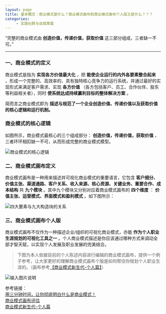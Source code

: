 ```yaml
---
layout: page
title: 基本概念：商业模式是什么？商业模式画布和商业模式画布个人版又是什么？？？
categories:
     - 实践社群与自我策展
---
```



“完整的商业模式由 **创造价值，传递价值，获取价值** 这三部分组成，三者缺一不可。”

---

### 一、商业模式的定义
商业模式是指为 **实现各方价值最大化** ，把 **能使企业运行的内外各要素整合起来** ，形成一个完整的、高效率的、具有独特核心竞争力的运行系统，并通过最好的实现形式来满足客户需求、实现 **各方价值** （各方包括客户、员工、合作伙伴、股东等利益相关者），同时 **使系统达成持续赢利目标的整体解决方案** 。

简而言之商业模式即为 **描述与规范了一个企业创造价值、传递价值以及获取价值的核心逻辑和运行机制。** 

### 商业模式的核心逻辑
如图所示，商业模式最核心的三个组成部分： **创造价值，传递价值，获取价值** ，三者环环相扣缺一不可，从而形成完整的商业模式模型。  

![商业模式的核心逻辑](https://images.gitee.com/uploads/images/2021/0423/195910_f0c5671c_4864777.png "商业模式的核心逻辑.png")

### 二、商业模式画布定义
商业模式画布是一种用来描述并可视化商业模式的重要语言，它包含 **客户细分、价值主张、渠道通路、客户关系、收入来源、核心资源、关键业务、重要合作、成本结构** 共 **九个模块** 。其中九个模块又分别对应着商业模式画布的 **四个维度** ： **价值主张、运营模式、界面模式和盈利模式** 。如下图所示：  


![四大要素与九大构造块的关系](https://images.gitee.com/uploads/images/2021/0423/200017_3c8b0a79_4864777.png "四大要素与九大构造块的关系.png")
>

### 三、商业模式画布个人版
商业模式画布不仅作为一种描述企业/组织的可视化商业模式，亦能 **作为个人职业生涯规划的可视化工具之一** 。个人商业模式描述是你应该通过哪种方式来调动全部才智天赋，以实现个人发展及职业发展的完美结合。

>下图为本人依据目前的个人陈述内容进行编辑的商业模式画布，提供一个例子参考，让大家更好的理解商业模式画布个版是如何帮住你规划个人职业生涯的。（画布参考[【商业模式新生代-个人篇】](https://www.baidu.com/link?url=dHogGinKekMnCHx2fvW7uTN80SvO5fLolTk-4Z0CDiLNPwE9b7JemmvCJEUgW6QYsImJHXBNGsHo0j3zCX8CCa&wd=&eqid=9869610d00039bd7000000066082b71e)）


![输入图片说明](https://images.gitee.com/uploads/images/2021/0423/204257_ea088e02_4864777.png "屏幕截图.png")


参考链接：  
[用三分钟时间，让你彻底明白什么是商业模式！](http://www.woshipm.com/pmd/1682379.html)  
[商业模式画布评估](http://www.woshipm.com/pmd/867719.html )  
[商业模式新生代-个人篇](https://www.baidu.com/link?url=dHogGinKekMnCHx2fvW7uTN80SvO5fLolTk-4Z0CDiLNPwE9b7JemmvCJEUgW6QYsImJHXBNGsHo0j3zCX8CCa&wd=&eqid=9869610d00039bd7000000066082b71e)